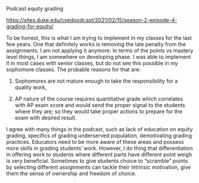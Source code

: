 Podcast equity grading

https://sites.duke.edu/csedpodcast/2021/02/15/season-2-episode-4-grading-for-equity/ 

To be honest, this is what I am trying to implement in my classes for the last few years. 
One that definitely works is removing the late penalty from the assignments. I am not applying it anymore. 
In terms of the points vs mastery level things, I am somewhere on developing phase. I was able to implement 
it in most cases with senior classes, but do not see this possible in my sophomore classes. The probable reasons 
for that are: 

1) Sophomores are not mature enough to take the responsibility for a quality work, 

2) AP nature of the course requires quantitative grade which correlates with AP exam score and would send the proper 
signal to the students where they are; so they would take proper actions to prepare for the exam with desired result.


I agree with many things in the podcast, such as lack of education on equity grading, 
specifics of grading underserved population, demotivating grading practices. Educators 
need to be more aware of these areas and possess more skills in grading students’ work.
However, I do thing that differentiation in offering work to students where different parts 
have different point weigh is very beneficial. Sometimes to give students choice to “scramble” points by selecting different assignments can tackle their intrinsic motivation, give them the sense of ownership and freedom of choice.
